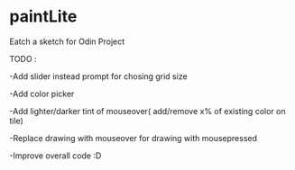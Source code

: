 # paintLite
Eatch a sketch for Odin Project

TODO :

-Add slider instead prompt for chosing grid size

-Add color picker

-Add lighter/darker tint of mouseover( add/remove x% of existing color on tile)

-Replace drawing with mouseover for drawing with mousepressed

-Improve overall code :D
